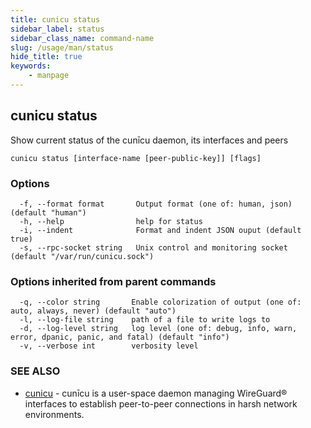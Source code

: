 ```yaml
---
title: cunicu status
sidebar_label: status
sidebar_class_name: command-name
slug: /usage/man/status
hide_title: true
keywords:
    - manpage
---
```


## cunicu status

Show current status of the cunīcu daemon, its interfaces and peers

```
cunicu status [interface-name [peer-public-key]] [flags]
```

### Options

```
  -f, --format format       Output format (one of: human, json) (default "human")
  -h, --help                help for status
  -i, --indent              Format and indent JSON ouput (default true)
  -s, --rpc-socket string   Unix control and monitoring socket (default "/var/run/cunicu.sock")
```

### Options inherited from parent commands

```
  -q, --color string       Enable colorization of output (one of: auto, always, never) (default "auto")
  -l, --log-file string    path of a file to write logs to
  -d, --log-level string   log level (one of: debug, info, warn, error, dpanic, panic, and fatal) (default "info")
  -v, --verbose int        verbosity level
```

### SEE ALSO

* [cunicu](cunicu.md)	 - cunīcu is a user-space daemon managing WireGuard® interfaces to establish peer-to-peer connections in harsh network environments.

